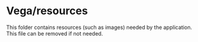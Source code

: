 # Vega/resources

This folder contains resources (such as images) needed by the application. This file can
be removed if not needed.
